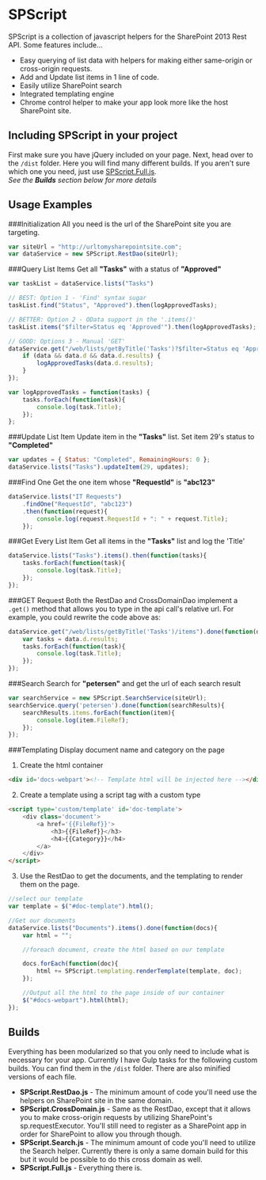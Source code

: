 SPScript
=========

SPScript is a collection of javascript helpers for the SharePoint 2013 Rest API.  Some features include...

  - Easy querying of list data with helpers for making either same-origin or cross-origin requests.
  - Add and Update list items in 1 line of code.
  - Easily utilize SharePoint search
  - Integrated templating engine
  - Chrome control helper to make your app look more like the host SharePoint site.

Including SPScript in your project
--------------
First make sure you have jQuery included on your page. Next, head over to the `/dist` folder.  Here you will find many different builds. If you aren't sure which one you need, just use [SPScript.Full.js](https://raw.githubusercontent.com/DroopyTersen/spscript/master/dist/SPScript.Full.js).  
*See the __Builds__ section below for more details*

Usage Examples
--------------
###Initialization
All you need is the url of the SharePoint site you are targeting.
```javascript
var siteUrl = "http://urltomysharepointsite.com";
var dataService = new SPScript.RestDao(siteUrl);
```
###Query List Items
Get all **"Tasks"** with a status of **"Approved"**
```javascript
var taskList = dataService.lists("Tasks")

// BEST: Option 1 - 'Find' syntax sugar
taskList.find("Status", "Approved").then(logApprovedTasks);

// BETTER: Option 2 - OData support in the '.items()'
taskList.items("$filter=Status eq 'Approved'").then(logApprovedTasks);

// GOOD: Options 3 - Manual 'GET'
dataService.get("/web/lists/getByTitle('Tasks')?$filter=Status eq 'Approved'").then(function(data){
    if (data && data.d && data.d.results) {
        logApprovedTasks(data.d.results);    
    }
});

var logApprovedTasks = function(tasks) {
    tasks.forEach(function(task){
        console.log(task.Title);
    });
};
```

###Update List Item
Update item in the **"Tasks"** list.  Set item 29's status to **"Completed"**
```javascript
var updates = { Status: "Completed", RemainingHours: 0 };
dataService.lists("Tasks").updateItem(29, updates);

```

###Find One
Get the one item whose **"RequestId"** is **"abc123"**
```javascript
dataService.lists("IT Requests")
    .findOne("RequestId", "abc123")
    .then(function(request){
        console.log(request.RequestId + ": " + request.Title);
    });

```
###Get Every List Item
Get all items in the **"Tasks"** list and log the 'Title'
```javascript
dataService.lists("Tasks").items().then(function(tasks){
    tasks.forEach(function(task){
        console.log(task.Title);
    });
});

```

###GET Request
Both the RestDao and CrossDomainDao implement a `.get()` method that allows you to type in the api call's relative url.  For example, you could rewrite the code above as:
```javascript
dataService.get("/web/lists/getByTitle('Tasks')/items").done(function(data){
    var tasks = data.d.results;
    tasks.forEach(function(task){
        console.log(task.Title);
    });
});
```

###Search
Search for **"petersen"** and get the url of each search result
```javascript
var searchService = new SPScript.SearchService(siteUrl);
searchService.query('petersen').done(function(searchResults){
    searchResults.items.forEach(function(item){
        console.log(item.FileRef);
    });
});
```

###Templating
Display document name and category on the page
1. Create the html container
```html
<div id='docs-webpart'><!-- Template html will be injected here --></div>
```
2. Create a template using a script tag with a custom type
```html
<script type='custom/template' id='doc-template'>
    <div class='document'>
        <a href='{{FileRef}}'>
            <h3>{{FileRef}}</h3>
            <h4>{{Category}}</h4>
        </a>
    </div>
</script>
```

3. Use the RestDao to get the documents, and the templating to render them on the page.
```javascript
//select our template
var template = $("#doc-template").html();

//Get our documents
dataService.lists("Documents").items().done(function(docs){
    var html = "";

    //foreach document, create the html based on our template

    docs.forEach(function(doc){
        html += SPScript.templating.renderTemplate(template, doc);
    });

    //Output all the html to the page inside of our container
    $("#docs-webpart").html(html);
});
```

Builds
--------------

Everything has been modularized so that you only need to include what is necessary for your app.  Currently I have Gulp tasks for the following custom builds. You can find them in the `/dist` folder.  There are also minified versions of each file.

* **SPScript.RestDao.js** - The minimum amount of code you'll need use the helpers on SharePoint site in the same domain.
* **SPScript.CrossDomain.js** - Same as the RestDao, except that it allows you to make cross-origin requests by utilizing SharePoint's sp.requestExecutor.  You'll still need to register as a SharePoint app in order for SharePoint to allow you through though.
* **SPScript.Search.js** - The minimum amount of code you'll need to utilize the Search helper. Currently there is only a same domain build for this but it would be possible to do this cross domain as well.
* **SPScript.Full.js** - Everything there is. 
